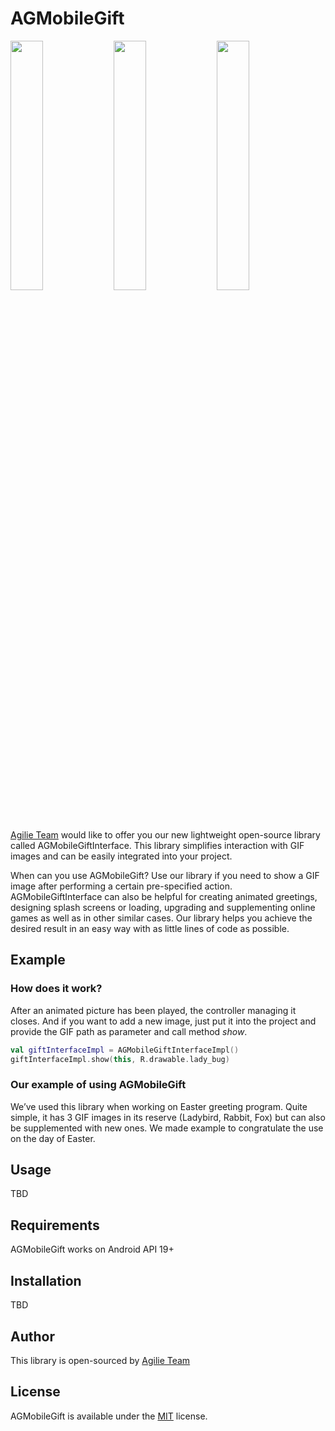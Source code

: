 # AGMobileGift

<img src="https://cloud.githubusercontent.com/assets/1777595/25045287/34a42230-2134-11e7-8d86-ff64100ad61a.gif" width="32%"> <img src="https://cloud.githubusercontent.com/assets/1777595/25045289/34a52400-2134-11e7-8488-3cbe18b63736.gif" width="32%"> <img src="https://cloud.githubusercontent.com/assets/1777595/25045288/34a42e7e-2134-11e7-98b6-a5d6e6754982.gif" width="32%">

[Agilie Team](https://agilie.com/en/ios-development-services) would like to offer you our new lightweight open-source library called AGMobileGiftInterface. 
This library simplifies interaction with GIF images and can be easily integrated into your project.

When can you use AGMobileGift?
Use our library if you need to show a GIF image after performing a certain pre-specified action. AGMobileGiftInterface can also be helpful for creating animated greetings, designing splash screens or loading, upgrading and supplementing online games as well as in other similar cases.
Our library helps you achieve the desired result in an easy way with as little lines of code as possible.

## Example

### How does it work?

After an animated picture has been played, the controller managing it closes. And if you want to add a new image, just put it into the project and provide the GIF path as parameter and call method *show*. 

````kotlin
val giftInterfaceImpl = AGMobileGiftInterfaceImpl()
giftInterfaceImpl.show(this, R.drawable.lady_bug)

````

### Our example of using AGMobileGift
We’ve used this library when working on Easter greeting program. Quite simple, it has 3 GIF images in its reserve (Ladybird, Rabbit, Fox) but can also be supplemented with new ones. 
We made example to congratulate the use on the day of Easter.

## Usage

TBD

## Requirements

AGMobileGift works on Android API 19+

## Installation

TBD

## Author

This library is open-sourced by [Agilie Team](https://www.agilie.com)

## License

AGMobileGift is available under the [MIT](https://github.com/agilie/AGMobileGift/blob/dev/LICENSE.txt) license.
